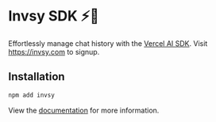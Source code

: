 # Invsy SDK ⚡💬

Effortlessly manage chat history with the [Vercel AI SDK](https://sdk.vercel.ai/). Visit https://invsy.com to signup.

## Installation

```bash
npm add invsy
```

View the [documentation](https://invsy.com/getting-started) for more information.